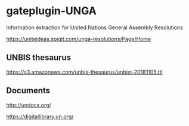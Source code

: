 # gateplugin-UNGA

Information extraction for United Nations General Assembly Resolutions

https://uniteideas.spigit.com/unga-resolutions/Page/Home

## UNBIS thesaurus

https://s3.amazonaws.com/unbis-thesaurus/unbist-20181105.ttl

## Documents

http://undocs.org/

https://digitallibrary.un.org/
